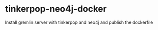 # tinkerpop-neo4j-docker
Install gremlin server with tinkerpop and neo4j and publish the dockerfile
